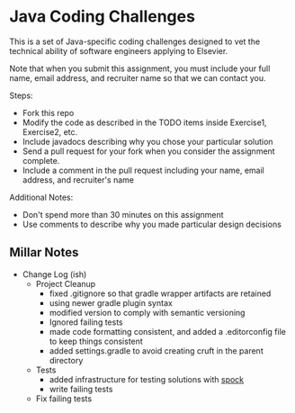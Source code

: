# Java Coding Challenges

This is a set of Java-specific coding challenges designed to vet the technical ability of software engineers applying to Elsevier.

Note that when you submit this assignment, 
you must include your full name, email address, and recruiter name 
so that we can contact you.

Steps:

- Fork this repo
- Modify the code as described in the TODO items inside Exercise1, Exercise2, etc.
- Include javadocs describing why you chose your particular solution
- Send a pull request for your fork when you consider the assignment complete.
- Include a comment in the pull request including your name, email address, and recruiter's name

Additional Notes:

- Don't spend more than 30 minutes on this assignment
- Use comments to describe why you made particular design decisions


## Millar Notes

* Change Log (ish)
    * Project Cleanup
        * fixed .gitignore so that gradle wrapper artifacts are retained
        * using newer gradle plugin syntax
        * modified version to comply with semantic versioning
        * Ignored failing tests
        * made code formatting consistent, and added a .editorconfig file to keep things consistent
        * added settings.gradle to avoid creating cruft in the parent directory
    * Tests
        * added infrastructure for testing solutions with [spock](http://docs.spockframework.org)
        * write failing tests
    * Fix failing tests



